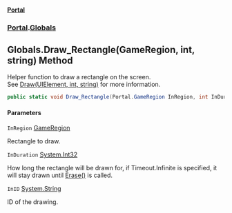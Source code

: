 #### [Portal](index.md 'index')
### [Portal](Portal.md 'Portal').[Globals](Globals.md 'Portal.Globals')

## Globals.Draw_Rectangle(GameRegion, int, string) Method

Helper function to draw a rectangle on the screen. <br/> See [Draw(UIElement, int, string)](Globals.Draw(UIElement,int,string).md 'Portal.Globals.Draw(System.Windows.UIElement, int, string)') for more information.

```csharp
public static void Draw_Rectangle(Portal.GameRegion InRegion, int InDuration=-1, string InID="Default");
```
#### Parameters

<a name='Portal.Globals.Draw_Rectangle(Portal.GameRegion,int,string).InRegion'></a>

`InRegion` [GameRegion](GameRegion.md 'Portal.GameRegion')

Rectangle to draw.

<a name='Portal.Globals.Draw_Rectangle(Portal.GameRegion,int,string).InDuration'></a>

`InDuration` [System.Int32](https://docs.microsoft.com/en-us/dotnet/api/System.Int32 'System.Int32')

How long the rectangle will be drawn for, if Timeout.Infinite is specified, it will stay drawn until [Erase()](Globals.Erase().md 'Portal.Globals.Erase()') is called.

<a name='Portal.Globals.Draw_Rectangle(Portal.GameRegion,int,string).InID'></a>

`InID` [System.String](https://docs.microsoft.com/en-us/dotnet/api/System.String 'System.String')

ID of the drawing.